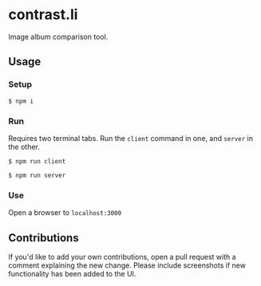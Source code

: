 # contrast.li

Image album comparison tool.

## Usage

### Setup

    $ npm i

### Run

Requires two terminal tabs. Run the `client` command in one, and `server` in the other.

    $ npm run client

    $ npm run server

### Use

Open a browser to `localhost:3000`

## Contributions

If you'd like to add your own contributions, open a pull request with a comment explaining the new change. Please include screenshots if new functionality has been added to the UI.